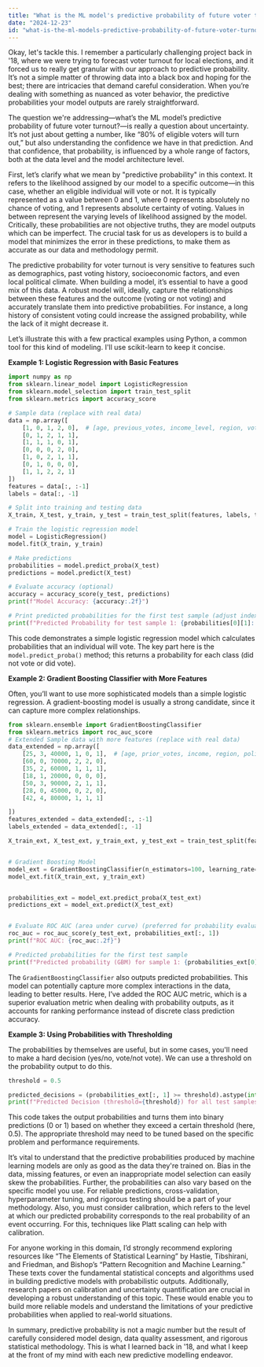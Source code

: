 ```yaml
---
title: "What is the ML model's predictive probability of future voter turnout?"
date: "2024-12-23"
id: "what-is-the-ml-models-predictive-probability-of-future-voter-turnout"
---
```


Okay, let's tackle this. I remember a particularly challenging project back in '18, where we were trying to forecast voter turnout for local elections, and it forced us to really get granular with our approach to predictive probability. It’s not a simple matter of throwing data into a black box and hoping for the best; there are intricacies that demand careful consideration. When you’re dealing with something as nuanced as voter behavior, the predictive probabilities your model outputs are rarely straightforward.

The question we're addressing—what’s the ML model’s predictive probability of future voter turnout?—is really a question about uncertainty. It’s not just about getting a number, like “80% of eligible voters will turn out,” but also understanding the confidence we have in that prediction. And that confidence, that probability, is influenced by a whole range of factors, both at the data level and the model architecture level.

First, let’s clarify what we mean by "predictive probability" in this context. It refers to the likelihood assigned by our model to a specific outcome—in this case, whether an eligible individual will vote or not. It is typically represented as a value between 0 and 1, where 0 represents absolutely no chance of voting, and 1 represents absolute certainty of voting. Values in between represent the varying levels of likelihood assigned by the model. Critically, these probabilities are not objective truths, they are model outputs which can be imperfect. The crucial task for us as developers is to build a model that minimizes the error in these predictions, to make them as accurate as our data and methodology permit.

The predictive probability for voter turnout is very sensitive to features such as demographics, past voting history, socioeconomic factors, and even local political climate. When building a model, it’s essential to have a good mix of this data. A robust model will, ideally, capture the relationships between these features and the outcome (voting or not voting) and accurately translate them into predictive probabilities. For instance, a long history of consistent voting could increase the assigned probability, while the lack of it might decrease it.

Let’s illustrate this with a few practical examples using Python, a common tool for this kind of modeling. I'll use scikit-learn to keep it concise.

**Example 1: Logistic Regression with Basic Features**

```python
import numpy as np
from sklearn.linear_model import LogisticRegression
from sklearn.model_selection import train_test_split
from sklearn.metrics import accuracy_score

# Sample data (replace with real data)
data = np.array([
    [1, 0, 1, 2, 0],  # [age, previous_votes, income_level, region, voted_this_time]
    [0, 1, 2, 1, 1],
    [1, 1, 1, 0, 1],
    [0, 0, 0, 2, 0],
    [1, 0, 2, 1, 1],
    [0, 1, 0, 0, 0],
    [1, 1, 2, 2, 1]
])
features = data[:, :-1]
labels = data[:, -1]

# Split into training and testing data
X_train, X_test, y_train, y_test = train_test_split(features, labels, test_size=0.2, random_state=42)

# Train the logistic regression model
model = LogisticRegression()
model.fit(X_train, y_train)

# Make predictions
probabilities = model.predict_proba(X_test)
predictions = model.predict(X_test)

# Evaluate accuracy (optional)
accuracy = accuracy_score(y_test, predictions)
print(f"Model Accuracy: {accuracy:.2f}")

# Print predicted probabilities for the first test sample (adjust index as needed)
print(f"Predicted Probability for test sample 1: {probabilities[0][1]:.2f}") #Probability of 1 = did vote
```

This code demonstrates a simple logistic regression model which calculates probabilities that an individual will vote. The key part here is the `model.predict_proba()` method; this returns a probability for each class (did not vote or did vote).

**Example 2: Gradient Boosting Classifier with More Features**

Often, you’ll want to use more sophisticated models than a simple logistic regression. A gradient-boosting model is usually a strong candidate, since it can capture more complex relationships.

```python
from sklearn.ensemble import GradientBoostingClassifier
from sklearn.metrics import roc_auc_score
# Extended Sample data with more features (replace with real data)
data_extended = np.array([
    [25, 3, 40000, 1, 0, 1],  # [age, prior_votes, income, region, political_affiliation, voted]
    [60, 0, 70000, 2, 2, 0],
    [35, 2, 60000, 1, 1, 1],
    [18, 1, 20000, 0, 0, 0],
    [50, 3, 90000, 2, 1, 1],
    [28, 0, 45000, 0, 2, 0],
    [42, 4, 80000, 1, 1, 1]

])
features_extended = data_extended[:, :-1]
labels_extended = data_extended[:, -1]

X_train_ext, X_test_ext, y_train_ext, y_test_ext = train_test_split(features_extended, labels_extended, test_size=0.2, random_state=42)


# Gradient Boosting Model
model_ext = GradientBoostingClassifier(n_estimators=100, learning_rate=0.1, max_depth=3, random_state=42)
model_ext.fit(X_train_ext, y_train_ext)


probabilities_ext = model_ext.predict_proba(X_test_ext)
predictions_ext = model_ext.predict(X_test_ext)


# Evaluate ROC AUC (area under curve) (preferred for probability evaluation)
roc_auc = roc_auc_score(y_test_ext, probabilities_ext[:, 1])
print(f"ROC AUC: {roc_auc:.2f}")

# Predicted probabilities for the first test sample
print(f"Predicted probability (GBM) for sample 1: {probabilities_ext[0][1]:.2f}") #Probability of 1 = did vote
```

The `GradientBoostingClassifier` also outputs predicted probabilities. This model can potentially capture more complex interactions in the data, leading to better results. Here, I’ve added the ROC AUC metric, which is a superior evaluation metric when dealing with probability outputs, as it accounts for ranking performance instead of discrete class prediction accuracy.

**Example 3: Using Probabilities with Thresholding**

The probabilities by themselves are useful, but in some cases, you'll need to make a hard decision (yes/no, vote/not vote). We can use a threshold on the probability output to do this.

```python
threshold = 0.5

predicted_decisions = (probabilities_ext[:, 1] >= threshold).astype(int)
print(f"Predicted Decision (threshold={threshold}) for all test samples: {predicted_decisions}")
```

This code takes the output probabilities and turns them into binary predictions (0 or 1) based on whether they exceed a certain threshold (here, 0.5). The appropriate threshold may need to be tuned based on the specific problem and performance requirements.

It’s vital to understand that the predictive probabilities produced by machine learning models are only as good as the data they're trained on. Bias in the data, missing features, or even an inappropriate model selection can easily skew the probabilities. Further, the probabilities can also vary based on the specific model you use. For reliable predictions, cross-validation, hyperparameter tuning, and rigorous testing should be a part of your methodology. Also, you must consider calibration, which refers to the level at which our predicted probability corresponds to the real probability of an event occurring. For this, techniques like Platt scaling can help with calibration.

For anyone working in this domain, I’d strongly recommend exploring resources like “The Elements of Statistical Learning” by Hastie, Tibshirani, and Friedman, and Bishop’s “Pattern Recognition and Machine Learning.” These texts cover the fundamental statistical concepts and algorithms used in building predictive models with probabilistic outputs. Additionally, research papers on calibration and uncertainty quantification are crucial in developing a robust understanding of this topic. These would enable you to build more reliable models and understand the limitations of your predictive probabilities when applied to real-world situations.

In summary, predictive probability is not a magic number but the result of carefully considered model design, data quality assessment, and rigorous statistical methodology. This is what I learned back in '18, and what I keep at the front of my mind with each new predictive modelling endeavor.
